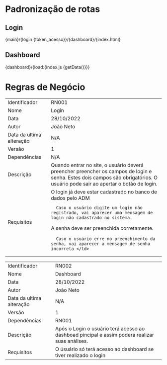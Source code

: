 # Padronização de rotas

## Login
{main}/{login {token_acesso}}/{dashboard}/{index.html}
## Dashboard
{dashboard}/{load:{index.js {getData()}}}
# Regras de Negócio
<table> <!-- Cria uma tabela -->
  <tr>  <!-- Cria uma nova linha -->
    <td> Identificador </td><!-- Cria uma nova coluna dentro da linha -->
    <td> RN001 </td>
  </tr>
  <tr>
    <td> Nome </td>
    <td> Login </td>
  </tr>
  <tr>
    <td> Data </td>
    <td> 28/10/2022 </td>
  </tr>
  <tr>
    <td> Autor </td>
    <td> João Neto </td>
  </tr>
    <tr>
    <td> Data da ultima alteração </td>
    <td> N/A </td>
  </tr>
   </tr>
    <tr>
    <td> Versão </td>
    <td> 1 </td>
  </tr>
  <tr>
    <td> Dependências </td>
    <td> N/A </td>
  </tr>
  <tr>
    <td> Descrição </td>
    <td> Quando entrar no site, o usuário deverá preencher preencher os campos de login e senha. Estes dois campos são obrigatórios. O usuário pode sair ao apertar o botão de login. </td>
  </tr>
  <tr>
    <td> Requisitos </td>
    <td> O login já deve estar cadastrado no banco de dados pelo ADM
      
      Caso o usuário digite um login não registrado, vai aparecer uma mensagem de login não cadastrado no sistema.
      
A senha deve ser preenchida corretamente.
      
      Caso o usuário erre no preenchimento da senha, vai aparecer a mensagem de senha incorreta </td>
  </tr>
  
  
</table>
<table>
<tr>  <!-- Cria uma nova linha -->
    <td> Identificador </td><!-- Cria uma nova coluna dentro da linha -->
    <td> RN002 </td>
  </tr>
  <tr>
    <td> Nome </td>
    <td> Dashboard </td>
  </tr>
  <tr>
    <td> Data </td>
    <td> 28/10/2022 </td>
  </tr>
  <tr>
    <td> Autor </td>
    <td> João Neto </td>
  </tr>
    <tr>
    <td> Data da ultima alteração </td>
    <td> N/A </td>
  </tr>
   </tr>
    <tr>
    <td> Versão </td>
    <td> 1 </td>
  </tr>
  <tr>
    <td> Dependências </td>
    <td> RN001 </td>
  </tr>
  <tr>
    <td> Descrição </td>
    <td> Após o Login o usuário terá acesso ao dashboad pincipal e assim poderá realizar suas análises. </td>
  </tr>
  <tr>
    <td> Requisitos </td>
    <td> O úsuário só terá acesso ao dashboard se tiver realizado o login </td>
  </tr>
  
